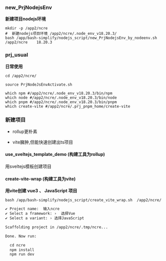 

### new_PrjNodejsEnv

**新建项目nodejs环境**

```shell
mkdir -p /app2/ncre
#  新建nodejs项目环境 /app2/ncre/.node_env_v18.20.3/
bash /app/bash-simplify/nodejs_script/new_PrjNodejsEnv_by_nodeenv.sh   /app2/ncre    18.20.3

```

### prj_usual

**日常使用**

```shell
cd /app2/ncre/

source PrjNodeJsEnvActivate.sh

which npm #/app2/ncre/.node_env_v18.20.3/bin/npm
which node #/app2/ncre/.node_env_v18.20.3/bin/node
which pnpm #/app2/ncre/.node_env_v18.20.3/bin/pnpm
which create-vite #/app2/ncre/.prj_pnpm_home/create-vite

```

### 新建项目

- rollup更朴素

- vite臃肿,但能快速创建出ts项目

#### use_sveltejs_template_demo (构建工具为rollup) 

用sveltejs模板创建项目

#### create-vite-wrap (构建工具为vite)

**用vite创建 vue3 、 JavaScript 项目**

```shell
bash /app/bash-simplify/nodejs_script/create_vite_wrap.sh  /app2/ncre/
```

```txt
✔ Project name:  输入ncre
✔ Select a framework: ›  选择Vue
✔ Select a variant: › 选择JavaScript

Scaffolding project in /app2/ncre/.tmp/ncre...

Done. Now run:

  cd ncre
  npm install
  npm run dev
```

